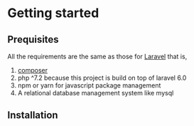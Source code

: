 # Getting started

## Prequisites
All the requirements are the same as those for [Laravel](https://laravel.com/docs/installation') that is,
1. [composer](https://getcomposer.org)
2. php ^7.2 because this project is build on top of laravel 6.0
3. npm or yarn for javascript package management
4. A relational database management system like mysql

## Installation